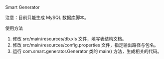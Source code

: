 Smart Generator

注意：目前只能生成 MySQL 数据库脚本。

使用方法

1. 修改 src/main/resources/db.xls 文件，填写表结构文档。
2. 修改 src/main/resources/config.properties 文件，指定输出路径与包名。
3. 运行 com.smart.generator.Generator 类的 main() 方法，生成相关的代码。
